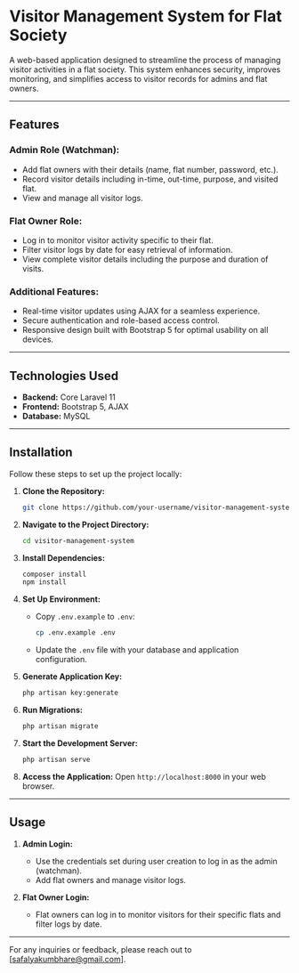 # Visitor Management System for Flat Society

A web-based application designed to streamline the process of managing visitor activities in a flat society. This system enhances security, improves monitoring, and simplifies access to visitor records for admins and flat owners.

---

## Features

### Admin Role (Watchman):
- Add flat owners with their details (name, flat number, password, etc.).
- Record visitor details including in-time, out-time, purpose, and visited flat.
- View and manage all visitor logs.

### Flat Owner Role:
- Log in to monitor visitor activity specific to their flat.
- Filter visitor logs by date for easy retrieval of information.
- View complete visitor details including the purpose and duration of visits.

### Additional Features:
- Real-time visitor updates using AJAX for a seamless experience.
- Secure authentication and role-based access control.
- Responsive design built with Bootstrap 5 for optimal usability on all devices.

---

## Technologies Used

- **Backend:** Core Laravel 11
- **Frontend:** Bootstrap 5, AJAX
- **Database:** MySQL

---

## Installation

Follow these steps to set up the project locally:

1. **Clone the Repository:**
   ```bash
   git clone https://github.com/your-username/visitor-management-system.git
   ```

2. **Navigate to the Project Directory:**
   ```bash
   cd visitor-management-system
   ```

3. **Install Dependencies:**
   ```bash
   composer install
   npm install
   ```

4. **Set Up Environment:**
   - Copy `.env.example` to `.env`:
     ```bash
     cp .env.example .env
     ```
   - Update the `.env` file with your database and application configuration.

5. **Generate Application Key:**
   ```bash
   php artisan key:generate
   ```

6. **Run Migrations:**
   ```bash
   php artisan migrate
   ```

7. **Start the Development Server:**
   ```bash
   php artisan serve
   ```

8. **Access the Application:**
   Open `http://localhost:8000` in your web browser.

---

## Usage

1. **Admin Login:**
   - Use the credentials set during user creation to log in as the admin (watchman).
   - Add flat owners and manage visitor logs.

2. **Flat Owner Login:**
   - Flat owners can log in to monitor visitors for their specific flats and filter logs by date.

---



For any inquiries or feedback, please reach out to [safalyakumbhare@gmail.com].
